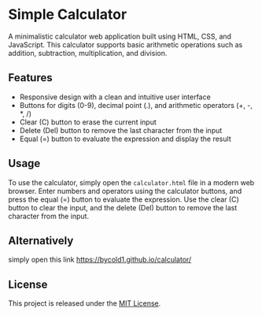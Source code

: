 # Simple Calculator

A minimalistic calculator web application built using HTML, CSS, and JavaScript. This calculator supports basic arithmetic operations such as addition, subtraction, multiplication, and division.

## Features

- Responsive design with a clean and intuitive user interface
- Buttons for digits (0-9), decimal point (.), and arithmetic operators (+, -, *, /)
- Clear (C) button to erase the current input
- Delete (Del) button to remove the last character from the input
- Equal (=) button to evaluate the expression and display the result

## Usage

To use the calculator, simply open the `calculator.html` file in a modern web browser. Enter numbers and operators using the calculator buttons, and press the equal (=) button to evaluate the expression. Use the clear (C) button to clear the input, and the delete (Del) button to remove the last character from the input.


## Alternatively
simply open this link https://bycold1.github.io/calculator/

## License

This project is released under the [MIT License](LICENSE).
